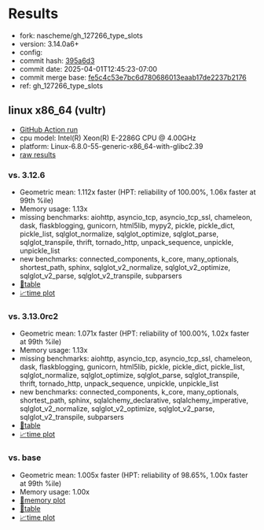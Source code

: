 # Results

- fork: nascheme/gh_127266_type_slots
- version: 3.14.0a6+
- config: 
- commit hash: [395a6d3](https://github.com/nascheme/cpython/commit/395a6d3)
- commit date: 2025-04-01T12:45:23-07:00
- commit merge base: [fe5c4c53e7bc6d780686013eaab17de2237b2176](https://github.com/python/cpython/commit/fe5c4c53e7bc6d780686013eaab17de2237b2176)
- ref: gh_127266_type_slots

## linux x86_64 (vultr)

- [GitHub Action run](https://github.com/facebookexperimental/free-threading-benchmarking/actions/runs/14204760831)
- cpu model: Intel(R) Xeon(R) E-2286G CPU @ 4.00GHz
- platform: Linux-6.8.0-55-generic-x86_64-with-glibc2.39
- [raw results](bm-20250401-vultr-x86_64-nascheme-gh_127266_type_slots-3.14.0a6%2B-395a6d3.json)

### vs. 3.12.6

- Geometric mean: 1.112x faster (HPT: reliability of 100.00%, 1.06x faster at 99th %ile)
- Memory usage: 1.13x
- missing benchmarks: aiohttp, asyncio_tcp, asyncio_tcp_ssl, chameleon, dask, flaskblogging, gunicorn, html5lib, mypy2, pickle, pickle_dict, pickle_list, sqlglot_normalize, sqlglot_optimize, sqlglot_parse, sqlglot_transpile, thrift, tornado_http, unpack_sequence, unpickle, unpickle_list
- new benchmarks: connected_components, k_core, many_optionals, shortest_path, sphinx, sqlglot_v2_normalize, sqlglot_v2_optimize, sqlglot_v2_parse, sqlglot_v2_transpile, subparsers
- [📄table](bm-20250401-vultr-x86_64-nascheme-gh_127266_type_slots-3.14.0a6%2B-395a6d3-vs-3.12.6.md)
- [📈time plot](bm-20250401-vultr-x86_64-nascheme-gh_127266_type_slots-3.14.0a6%2B-395a6d3-vs-3.12.6.svg)

### vs. 3.13.0rc2

- Geometric mean: 1.071x faster (HPT: reliability of 100.00%, 1.02x faster at 99th %ile)
- Memory usage: 1.13x
- missing benchmarks: aiohttp, asyncio_tcp, asyncio_tcp_ssl, chameleon, dask, flaskblogging, gunicorn, html5lib, pickle, pickle_dict, pickle_list, sqlglot_normalize, sqlglot_optimize, sqlglot_parse, sqlglot_transpile, thrift, tornado_http, unpack_sequence, unpickle, unpickle_list
- new benchmarks: connected_components, k_core, many_optionals, shortest_path, sphinx, sqlalchemy_declarative, sqlalchemy_imperative, sqlglot_v2_normalize, sqlglot_v2_optimize, sqlglot_v2_parse, sqlglot_v2_transpile, subparsers
- [📄table](bm-20250401-vultr-x86_64-nascheme-gh_127266_type_slots-3.14.0a6%2B-395a6d3-vs-3.13.0rc2.md)
- [📈time plot](bm-20250401-vultr-x86_64-nascheme-gh_127266_type_slots-3.14.0a6%2B-395a6d3-vs-3.13.0rc2.svg)

### vs. base

- Geometric mean: 1.005x faster (HPT: reliability of 98.65%, 1.00x faster at 99th %ile)
- Memory usage: 1.00x
- [🧠memory plot](bm-20250401-vultr-x86_64-nascheme-gh_127266_type_slots-3.14.0a6%2B-395a6d3-vs-base-mem.svg)
- [📄table](bm-20250401-vultr-x86_64-nascheme-gh_127266_type_slots-3.14.0a6%2B-395a6d3-vs-base.md)
- [📈time plot](bm-20250401-vultr-x86_64-nascheme-gh_127266_type_slots-3.14.0a6%2B-395a6d3-vs-base.svg)

